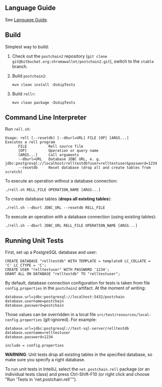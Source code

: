 ## Language Guide

See [Language Guide](Language.md).

## Build

Simplest way to build:

1. Check out the `postchain2` repository (`git clone git@bitbucket.org:chromawallet/postchain2.git`), switch to the `stable` branch.

2. Build `postchain2`:  
    ```
    mvn clean install -DskipTests
    ```
3. Build `rellr`:  
    ```
    mvn clean package -DskipTests
    ```

## Command Line Interpreter

Run `rell.sh`:

```
Usage: rell [--resetdb] [--dburl=URL] FILE [OP] [ARGS...]
Executes a rell program
      FILE          Rell source file
      [OP]          Operation or query name
      [ARGS...]     Call arguments
      --dburl=URL   Database JDBC URL, e. g. jdbc:postgresql://localhost/relltestdb?user=relltestuser&password=1234
      --resetdb     Reset database (drop all and create tables from scratch)
```

To execute an operation without a database connection:

```
./rell.sh RELL_FILE OPERATION_NAME [ARGS...]
```

To create database tables (**drops all existing tables**):

```
./rell.sh --dburl JDBC_URL --resetdb RELL_FILE
```

To execute an operation with a database connection (using existing tables):

```
./rell.sh --dburl JDBC_URL RELL_FILE OPERATION_NAME [ARGS...]
```

## Running Unit Tests

First, set up a PostgreSQL database and user:

```
CREATE DATABASE "relltestdb" WITH TEMPLATE = template0 LC_COLLATE = 'C' LC_CTYPE = 'C';
CREATE USER "relltestuser" WITH PASSWORD '1234';
GRANT ALL ON DATABASE "relltestdb" TO "relltestuser";
```

By default, database connection configuration for tests is taken from file `config.properties` in the `postchain2` artifact. At the moment of writing:

```
database.url=jdbc:postgresql://localhost:5432/postchain
database.username=postchain
database.password=postchain
```

Those values can be overridden in a local file `src/test/resources/local-config.properties` (git-ignored). For example:

```
database.url=jdbc:postgresql://test-sql-server/relltestdb
database.username=relltestuser
database.password=1234

include = config.properties
```

**WARNING**: Unit tests drop all existing tables in the specified database, so make sure you specify a right database.

To run unit tests in IntelliJ, select the `net.postchain.rell` package (or an individual tests class) and press Ctrl-Shift-F10 (or right click and choose "Run 'Tests in 'net.postchain.rell''").
